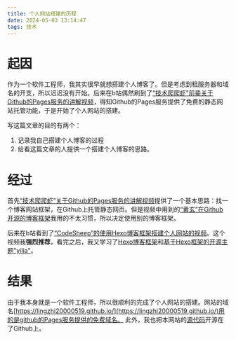 ```yaml
---
title: 个人网站搭建的历程
date: 2024-05-03 13:14:47
tags: 技术
---
```


# 起因
作为一个软件工程师，我其实很早就想搭建个人博客了。但是考虑到租服务器和域名的开支，所以迟迟没有开始。后来在b站偶然刷到了[“技术爬爬虾”前辈关于Github的Pages服务的讲解视频](https://www.bilibili.com/video/BV12H4y1N7Q4/?spm_id_from=333.337.search-card.all.click&vd_source=46d3fc19a4c3cfd59fb5fccb8cc2d1a0)，得知Github的Pages服务提供了免费的静态网站托管功能，于是开始了个人网站的搭建。

写这篇文章的目的有两个：  
1. 记录我自己搭建个人博客的过程
2. 给看这篇文章的人提供一个搭建个人博客的思路。

# 经过
首先[“技术爬爬虾”关于Github的Pages服务的讲解视频](https://www.bilibili.com/video/BV12H4y1N7Q4/?spm_id_from=333.337.search-card.all.click&vd_source=46d3fc19a4c3cfd59fb5fccb8cc2d1a0)提供了一个基本思路：找一个博客网站框架，在Github上托管静态网页。但是视频中用到的[“黄玄”在Github开源的博客框架](https://github.com/Huxpro/huxpro.github.io)我用的不太习惯，所以决定使用别的博客框架。

后来在b站看到了[“CodeSheep”的使用Hexo博客框架搭建个人网站的视频](https://www.bilibili.com/video/BV1Yb411a7ty/?spm_id_from=333.999.0.0&vd_source=46d3fc19a4c3cfd59fb5fccb8cc2d1a0)。这个视频我**强烈推荐**，看完之后，我又学习了[Hexo博客框架](https://hexo.io/zh-cn/docs/index.html)和[基于Hexo框架的开源主题"yilia"](https://github.com/litten/hexo-theme-yilia)。


# 结果
由于我本身就是一个软件工程师，所以很顺利的完成了个人网站的搭建。网站的域名[https://lingzhi20000519.github.io/](https://lingzhi20000519.github.io/)用的是github的Pages服务提供的免费域名。
此外，我也把本网站的[源代码](https://github.com/LingZhi20000519/LingZhi20000519.github.io)开源在了Github上。